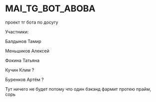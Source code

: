 # MAI_TG_BOT_ABOBA
проект тг бота по досугу

Участники:

Балдынов Тамир

Меньшиков Алексей

Фокина Татьяна

Кучин Клим ?

Буренков Артём ?

Тут ничего не будет потому что один бэкэнд фармит протею прайм, сорь
